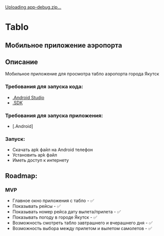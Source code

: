 [Uploading app-debug.zip…]()
# Tablo
## Мобильное приложение аэропорта

## Описание
Мобильное приложение для просмотра табло аэропорта города Якутск
### Требования для запуска кода:
* [.Android Studio](https://redirector.gvt1.com/edgedl/android/studio/install/2021.2.1.15/android-studio-2021.2.1.15-windows.exe)
* [.SDK](https://download.oracle.com/java/18/latest/jdk-18_windows-x64_bin.exe )

### Требования для запуска приложения:
* [.Android]

### Запуск:
* Скачать apk файл на Android телефон
* Установить apk файл
* Иметь доступ к интернету

## Roadmap:
### MVP
* Главное окно приложения с табло - ✅
* Показывать рейсы - ✅
* Показывать номер рейса дату вылета/прилета - ✅
* Показывать погоду в городе Якутск - ✅
* Возможность смотреть табло завтрашнего и вчерашнего дня - ✅
* Возможность выбора между прилетом и вылетом самолетов - ✅

